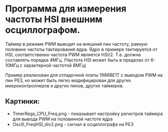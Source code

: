 ﻿# Программа для измерения частоты HSI внешним осциллографом.

Таймер в режиме PWM выводит на внешний пин частоту, равную половине частоты тактирования ядра. Ядро в примере тактируется от HSI, соответственно частота PWM является HSI/2. Т.е. должна составлять порядка 4МГц. (Частота HSI может быть в пределах от 6-10МГц c характерной частотой 8МГц)

Пример реализован для отладочной платы 1986ВЕ1Т с выводом PWM на пин PE3, но может быть легко модифицирован для других микроконтроллеров и других пинов, других таймеров.

## Картинки:
   * TimerRegs_CPU_Freq.png - показывает настройку регистров таймера для вывода PWM на половинной частоте ядра
   * Oscill_FreqHSI_div2.png - сигнал в осциллографа на PE3